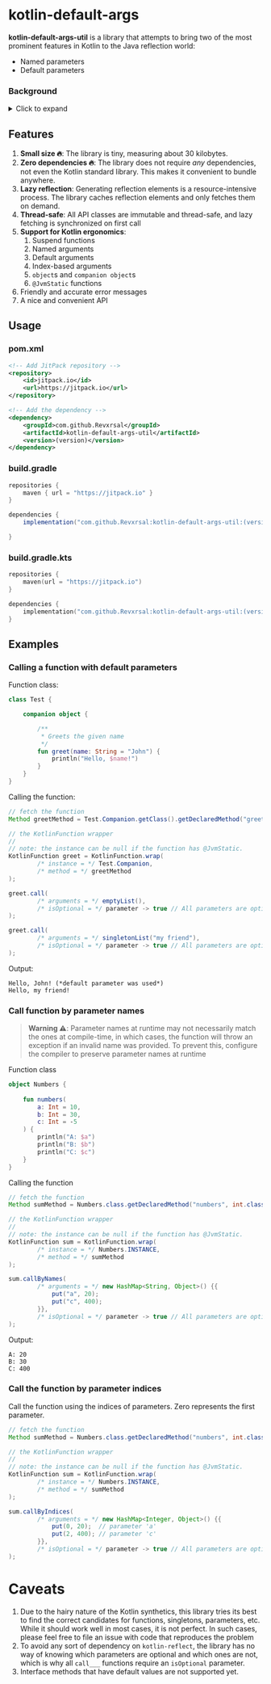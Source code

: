 # kotlin-default-args

**kotlin-default-args-util** is a library that attempts to bring two of the most prominent features in Kotlin to the
Java reflection world:

- Named parameters
- Default parameters

### Background

<details>
  <summary>Click to expand</summary>
Default and named parameters are undeniably one of the most favored features in Kotlin, and while it is possible to
interop them with Java using annotations such as `@JvmOverload`, using them in Java's Reflection API is very tricky to
get right, as it requires dealing with synthetic compiler functions, classes and arguments, and accommodating the many
edge cases with it.

The official solution proposed by JetBrains is [kotlin-reflect][1]; a library that introspects Kotlin classes and
metadata to allow easy and ergonomic access to functions and properties.

The problem, however, was with the slow performance and vast bundle size of `kotlin-reflect` (~2.8 MB). JetBrains
addresses this problem by providing a simpler, smaller, and lighter version of kotlin-reflect, [kotlin.reflect.lite][2].
While it sounds promising, it has been marked as experimental, possibly abandoned, and far from being production-ready.

Out of the need for something small that gets the job done, kotlin-default-args-util was born.
</details>

## Features

1. **Small size 🔥**: The library is tiny, measuring about 30 kilobytes.
2. **Zero dependencies 🔥**: The library does not require _any_ dependencies, not even the Kotlin standard library. This
   makes it convenient to bundle anywhere.
3. **Lazy reflection**: Generating reflection elements is a resource-intensive process. The library caches reflection
   elements and only fetches them on demand.
4. **Thread-safe**: All API classes are immutable and thread-safe, and lazy fetching is synchronized on first call
5. **Support for Kotlin ergonomics**:
    1. Suspend functions
    2. Named arguments
    3. Default arguments
    4. Index-based arguments
    5. `object`s and `companion object`s
    6. `@JvmStatic` functions
6. Friendly and accurate error messages
7. A nice and convenient API

## Usage

### pom.xml

```xml
<!-- Add JitPack repository -->
<repository>
    <id>jitpack.io</id>
    <url>https://jitpack.io</url>
</repository>

<!-- Add the dependency -->
<dependency>
    <groupId>com.github.Revxrsal</groupId>
    <artifactId>kotlin-default-args-util</artifactId>
    <version>(version)</version>
</dependency>
```

### build.gradle

```groovy
repositories {
    maven { url = "https://jitpack.io" }
}

dependencies {
    implementation("com.github.Revxrsal:kotlin-default-args-util:(version)")

}

```

### build.gradle.kts

```kotlin
repositories {
    maven(url = "https://jitpack.io")
}

dependencies {
    implementation("com.github.Revxrsal:kotlin-default-args-util:(version)")
}
```

## Examples
### Calling a function with default parameters
Function class:
```kotlin
class Test {

    companion object {

        /**
         * Greets the given name
         */
        fun greet(name: String = "John") {
            println("Hello, $name!")
        }
    }
}
```

Calling the function:
```java
// fetch the function
Method greetMethod = Test.Companion.getClass().getDeclaredMethod("greet", String.class);

// the KotlinFunction wrapper
//
// note: the instance can be null if the function has @JvmStatic.
KotlinFunction greet = KotlinFunction.wrap(
        /* instance = */ Test.Companion,
        /* method = */ greetMethod
);

greet.call(
        /* arguments = */ emptyList(),
        /* isOptional = */ parameter -> true // All parameters are optional
);

greet.call(
        /* arguments = */ singletonList("my friend"),
        /* isOptional = */ parameter -> true // All parameters are optional
);
```

Output:
```
Hello, John! (*default parameter was used*)
Hello, my friend!
```

### Call function by parameter names

> **Warning ⚠️**: Parameter names at runtime may not necessarily match the ones at compile-time, in which
> cases, the function will throw an exception if an invalid name was provided. To prevent this, configure
> the compiler to preserve parameter names at runtime

Function class
```kotlin
object Numbers {
    
    fun numbers(
        a: Int = 10,
        b: Int = 30,
        c: Int = -5
    ) {
        println("A: $a")
        println("B: $b")
        println("C: $c")
    }
}
```

Calling the function
```java
// fetch the function
Method sumMethod = Numbers.class.getDeclaredMethod("numbers", int.class, int.class, int.class);

// the KotlinFunction wrapper
//
// note: the instance can be null if the function has @JvmStatic.
KotlinFunction sum = KotlinFunction.wrap(
        /* instance = */ Numbers.INSTANCE,
        /* method = */ sumMethod
);

sum.callByNames(
        /* arguments = */ new HashMap<String, Object>() {{
            put("a", 20);
            put("c", 400);
        }},
        /* isOptional = */ parameter -> true // All parameters are optional
);
```

Output:
```
A: 20
B: 30
C: 400
```

### Call the function by parameter indices
Call the function using the indices of parameters. Zero represents the first parameter.
```java
// fetch the function
Method sumMethod = Numbers.class.getDeclaredMethod("numbers", int.class, int.class, int.class);

// the KotlinFunction wrapper
//
// note: the instance can be null if the function has @JvmStatic.
KotlinFunction sum = KotlinFunction.wrap(
        /* instance = */ Numbers.INSTANCE,
        /* method = */ sumMethod
);

sum.callByIndices(
        /* arguments = */ new HashMap<Integer, Object>() {{
            put(0, 20);  // parameter 'a'
            put(2, 400); // parameter 'c'
        }},
        /* isOptional = */ parameter -> true // All parameters are optional
);
```

# Caveats

1. Due to the hairy nature of the Kotlin synthetics, this library tries its best to find
   the correct candidates for functions, singletons, parameters, etc. While it should
   work well in most cases, it is not perfect. In such cases, please feel free to file an issue
   with code that reproduces the problem
2. To avoid any sort of dependency on `kotlin-reflect`, the library has no way of knowing
   which parameters are optional and which ones are not, which is why all `call___` functions
   require an `isOptional` parameter.
3. Interface methods that have default values are not supported yet.

[1]: https://kotlinlang.org/docs/reflection.html

[2]: https://github.com/Kotlin/kotlinx.reflect.lite
